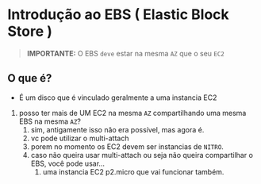 # Introdução ao EBS ( Elastic Block Store )

> **IMPORTANTE:** O EBS `deve` estar na mesma `AZ` que o seu `EC2`

## O que é?

- É um disco que é vinculado geralmente a uma instancia EC2

1. posso ter mais de UM EC2 na mesma `AZ` compartilhando uma mesma EBS na mesma `AZ`?
   1. sim, antigamente isso não era possível, mas agora é.
   2. vc pode utilizar o multi-attach
   3. porem no momento os EC2 devem ser instancias de `NITRO`.
   4. caso não queira usar multi-attach ou seja não queira compartilhar o EBS, você pode usar...
      1. uma instancia EC2 p2.micro que vai funcionar também.